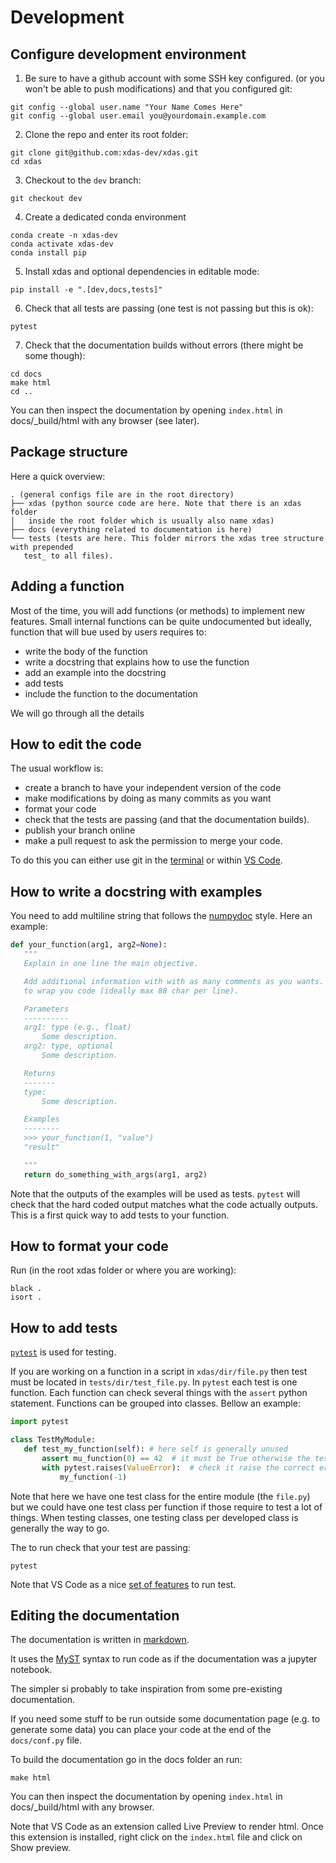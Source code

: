 # Development

## Configure development environment

1. Be sure to have a github account with some SSH key configured.
(or you won't be able to push modifications) and that you configured git:
```
git config --global user.name "Your Name Comes Here"
git config --global user.email you@yourdomain.example.com
```

2. Clone the repo and enter its root folder:
```
git clone git@github.com:xdas-dev/xdas.git
cd xdas
```

3. Checkout to the `dev` branch:
```
git checkout dev
```

4. Create a dedicated conda environment
```
conda create -n xdas-dev
conda activate xdas-dev
conda install pip
```

5. Install xdas and optional dependencies in editable mode:
```
pip install -e ".[dev,docs,tests]"
```

6. Check that all tests are passing (one test is not passing but this is ok):
```
pytest
```

7. Check that the documentation builds without errors (there might be some though):
```
cd docs
make html
cd ..
```
You can then inspect the documentation by opening `index.html` in docs/_build/html with
any browser (see later).

## Package structure

Here a quick overview:
```
. (general configs file are in the root directory)
├── xdas (python source code are here. Note that there is an xdas folder
│   inside the root folder which is usually also name xdas)
├── docs (everything related to documentation is here)
└── tests (tests are here. This folder mirrors the xdas tree structure with prepended
   test_ to all files).
```

## Adding a function

Most of the time, you will add functions (or methods) to implement new features.
Small internal functions can be quite undocumented but ideally, function that will bue
used by users requires to:
- write the body of the function
- write a docstring that explains how to use the function
- add an example into the docstring
- add tests
- include the function to the documentation

We will go through all the details


## How to edit the code

The usual workflow is:
- create a branch to have your independent version of the code
- make modifications by doing as many commits as you want
- format your code
- check that the tests are passing (and that the documentation builds).
- publish your branch online
- make a pull request to ask the permission to merge your code.

To do this you can either use git in the [terminal](https://git-scm.com/docs/gittutorial)
or within [VS Code](https://code.visualstudio.com/docs/sourcecontrol/overview).


## How to write a docstring with examples

You need to add multiline string that follows the
[numpydoc](https://numpydoc.readthedocs.io/) style. Here an example:

```python
def your_function(arg1, arg2=None):
   """
   Explain in one line the main objective.

   Add additional information with with as many comments as you wants. You will need
   to wrap you code (ideally max 88 char per line).

   Parameters
   ----------
   arg1: type (e.g., float)
       Some description.
   arg2: type, optional
       Some description.

   Returns
   -------
   type:
       Some description.

   Examples
   --------
   >>> your_function(1, "value")
   "result"

   """
   return do_something_with_args(arg1, arg2)
```

Note that the outputs of the examples will be used as tests. `pytest` will check that
the hard coded output matches what the code actually outputs. This is a first
quick way to add tests to your function.

## How to format your code

Run (in the root xdas folder or where you are working):
```
black .
isort .
```

## How to add tests

[`pytest`](https://docs.pytest.org) is used for testing.

If you are working on a function in a script in `xdas/dir/file.py` then test must be
located in `tests/dir/test_file.py`. In `pytest` each test is one function. Each function
can check several things with the `assert` python statement. Functions
can be grouped into classes. Bellow an example:

```python
import pytest

class TestMyModule:
   def test_my_function(self): # here self is generally unused
       assert mu_function(0) == 42  # it must be True otherwise the test doesn't pass
       with pytest.raises(ValueError):  # check it raise the correct error
           my_function(-1)
```

Note that here we have one test class for the entire module (the `file.py`) but we could
have one test class per function if those require to test a lot of things. When testing
classes, one testing class per developed class is generally the way to go.

The to run check that your test are passing:
```
pytest
```

Note that VS Code as a nice
[set of features](https://code.visualstudio.com/docs/python/testing) to run test.

## Editing the documentation

The documentation is written in [markdown](https://www.markdownguide.org/basic-syntax/).

It uses the [MyST](https://jupyterbook.org/en/stable/content/myst.html) syntax to run
code as if the documentation was a jupyter notebook.

The simpler si probably to take inspiration from some pre-existing documentation.

If you need some stuff to be run outside some documentation page (e.g. to generate some
data) you can place your code at the end of the `docs/conf.py` file.

To build the documentation go in the docs folder an run:
```
make html
```

You can then inspect the documentation by opening `index.html` in docs/_build/html with
any browser.

Note that VS Code as an extension called Live Preview to render html. Once this extension is installed,
right click on the `index.html` file and click on Show preview.